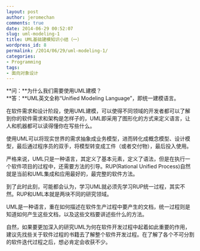 ```yaml
---
layout: post
author: jeromechan
comments: true
date: 2014-06-29 00:52:07
slug: uml-modeling-1
title: UML基础建模知识小结（一）
wordpress_id: 8
permalink: /2014/06/29/uml-modeling-1/
categories:
- Programming
tags:
- 面向对象设计
---
```


**问：**为什么我们需要使用UML建模？       
**答：**UML英文全称“Unified Modeling Language”，即统一建模语言。 

在软件需求和设计阶段，使用UML建模，可以使得不同领域的开发者都可以了解到你的软件需求和架构是怎样子的，UML即采用了图形化的方式来定义语言，让人和机器都可以读得懂你在写些什么。      

使用UML可以将现实世界的需求抽象成业务模型，进而转化成概念模型、设计模型，最后通过程序员的双手，将模型转变成工件（或者交付物），最后投入使用。       

严格来说，UML只是一种语言，其定义了基本元素，定义了语法，但是在执行一个软件项目的过程中，还需要方法的引导。RUP(Rational Unified Process)自然就是当前和UML集成和应用最好的，最完整的软件方法。   

到了此时此刻，可能都会认为，学习UML就必须先学习RUP统一过程，其实不然。RUP和UML本就是两块不同的研究领域。    

UML是一种语言，重在如何描述在软件生产过程中要产生的文档，统一过程则是知道如何产生这些文档，以及这些文档要讲述些什么的方法。
       
自然，如果要更加深入的研究UML为何在软件开发过程中起着如此重要的作用，建议先找些关于软件过程的书籍去了解整个软件开发过程。在了解了各个不可分割的软件迭代过程之后，想必肯定会收获不少。 
